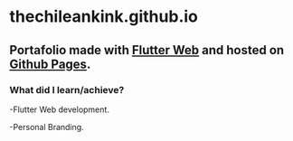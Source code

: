 # thechileankink.github.io
Portafolio made with [Flutter Web](https://flutter.dev/web) and hosted on [Github Pages](https://pages.github.com/).
---
### What did I learn/achieve?

-Flutter Web development.

-Personal Branding.
